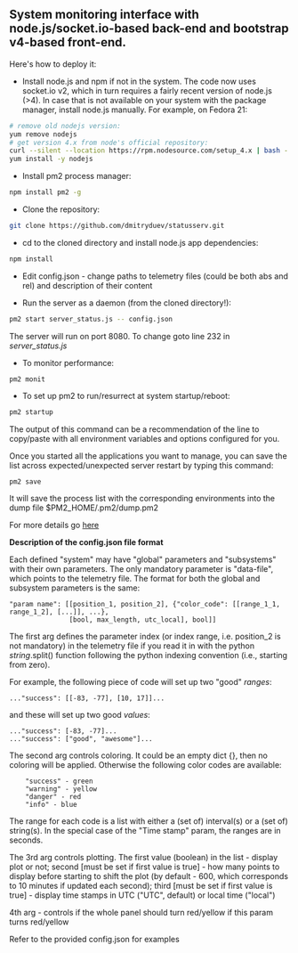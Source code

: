 ## System monitoring interface with node.js/socket.io-based back-end and bootstrap v4-based front-end.

Here's how to deploy it:

- Install node.js and npm if not in the system. The code now uses socket.io v2, which in turn requires a fairly
recent version of node.js (>4). In case that is not available on your system with the package manager, install 
node.js manually. For example, on Fedora 21:
```bash
# remove old nodejs version:
yum remove nodejs
# get version 4.x from node's official repository:
curl --silent --location https://rpm.nodesource.com/setup_4.x | bash -
yum install -y nodejs
```  

- Install pm2 process manager:

```bash
npm install pm2 -g
```

- Clone the repository:

```bash
git clone https://github.com/dmitryduev/statusserv.git
```

- cd to the cloned directory and install node.js app dependencies:

```bash
npm install
```

- Edit config.json - change paths to telemetry files (could be both abs and rel) and description of their content

- Run the server as a daemon (from the cloned directory!):

```bash
pm2 start server_status.js -- config.json
```

The server will run on port 8080. To change goto line 232 in _server_status.js_

- To monitor performance:

```
pm2 monit
```

- To set up pm2 to run/resurrect at system startup/reboot:

```bash
pm2 startup
```
The output of this command can be a recommendation of the line to copy/paste 
with all environment variables and options configured for you.

Once you started all the applications you want to manage, you can save the list across expected/unexpected 
server restart by typing this command:

```bash
pm2 save
```
It will save the process list with the corresponding environments into the dump file $PM2_HOME/.pm2/dump.pm2

For more details go [here](http://pm2.keymetrics.io/docs/usage/startup/#saving-current-process-list)

**Description of the config.json file format**

Each defined "system" may have "global" parameters and "subsystems" with their own parameters. 
The only mandatory parameter is "data-file", which points to the telemetry file. 
The format for both the global and subsystem parameters is the same:

```
"param name": [[position_1, position_2], {"color_code": [[range_1_1, range_1_2], [...]], ...}, 
               [bool, max_length, utc_local], bool]]
```

The first arg defines the parameter index (or index range, i.e. 
position_2 is not mandatory) in the telemetry file if you read 
it in with the python _string_.split() function following the python 
indexing convention (i.e., starting from zero).

For example, the following piece of code will set up two "good" _ranges_:

```
..."success": [[-83, -77], [10, 17]]...
```

and these will set up two good _values_:

```
..."success": [-83, -77]...
..."success": ["good", "awesome"]...
```

The second arg controls coloring. It could be an empty dict {}, then no coloring will be applied. 
Otherwise the following color codes are available:
```
    "success" - green
    "warning" - yellow
    "danger" - red
    "info" - blue
```
The range for each code is a list with either a (set of) interval(s) 
or a (set of) string(s). In the special case of the "Time stamp" param, 
the ranges are in seconds.

The 3rd arg controls plotting. The first value (boolean) in the list - display plot or not; 
second \[must be set if first value is true\] - how many points to display before starting to shift the plot 
(by default - 600, which corresponds to 10 minutes
if updated each second); third \[must be set if first value is true\] - display time stamps in UTC ("UTC", default) 
or local time ("local") 

4th arg - controls if the whole panel should turn red/yellow if this param turns red/yellow


Refer to the provided config.json for examples